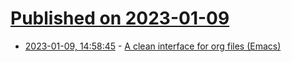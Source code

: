 # [Published on 2023-01-09](index.md)

* [2023-01-09, 14:58:45](https://lobste.rs/s/227mqp/clean_interface_for_org_files_emacs) - [A clean interface for org files (Emacs)](https://github.com/rougier/book-mode)
